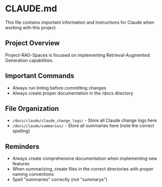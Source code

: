 # CLAUDE.md

This file contains important information and instructions for Claude when working with this project.

## Project Overview
Project-RAG-Spaces is focused on implementing Retrieval-Augmented Generation capabilities.

## Important Commands
- Always run linting before committing changes
- Always create proper documentation in the /docs directory

## File Organization
- `/docs/claude/claude_change_logs/` - Store all Claude change logs here
- `/docs/claude/summaries/` - Store all summaries here (note the correct spelling)

## Reminders
- Always create comprehensive documentation when implementing new features
- When summarizing, create files in the correct directories with proper naming conventions
- Spell "summaries" correctly (not "summarys")